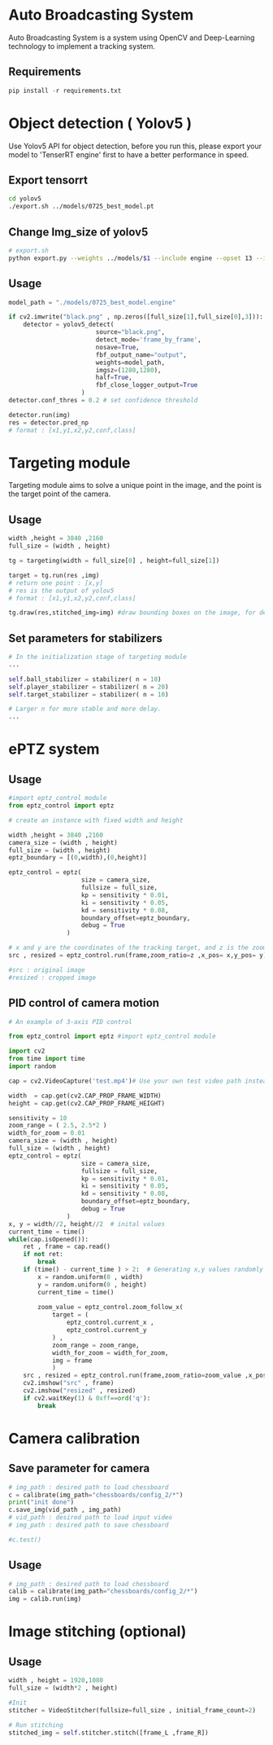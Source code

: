 # Auto Broadcasting System 

Auto Broadcasting System is a system using OpenCV and Deep-Learning technology to implement a tracking system.

## Requirements

```python
pip install -r requirements.txt
```



# Object detection ( Yolov5 ) 
Use Yolov5 API for object detection, before you run this, please export your model to 'TenserRT engine' first to have a better performance in speed.
## Export tensorrt
```bash
cd yolov5
./export.sh ../models/0725_best_model.pt 
```
## Change Img_size of yolov5
```bash
# export.sh
python export.py --weights ../models/$1 --include engine --opset 13 --imgsz 1280 1280 --device 0 --half
```
## Usage
```python
model_path = "./models/0725_best_model.engine"

if cv2.imwrite("black.png" , np.zeros([full_size[1],full_size[0],3])):
    detector = yolov5_detect(
                        source="black.png",
                        detect_mode='frame_by_frame',
                        nosave=True,
                        fbf_output_name="output",
                        weights=model_path,
                        imgsz=(1280,1280),
                        half=True,
                        fbf_close_logger_output=True
                    )
detector.conf_thres = 0.2 # set confidence threshold

detector.run(img) 
res = detector.pred_np 
# format : [x1,y1,x2,y2,conf,class]
```


# Targeting module
Targeting module aims to solve a unique point in the image, and the point is the target point of the camera.
## Usage
```python
width ,height = 3840 ,2160
full_size = (width , height)

tg = targeting(width = full_size[0] , height=full_size[1])

target = tg.run(res ,img) 
# return one point : [x,y]
# res is the output of yolov5 
# format : [x1,y1,x2,y2,conf,class]

tg.draw(res,stitched_img=img) #draw bounding boxes on the image, for debug
```
## Set parameters for stabilizers
```python
# In the initialization stage of targeting module 
...

self.ball_stabilizer = stabilizer( n = 10)
self.player_stabilizer = stabilizer( n = 20)
self.target_stabilizer = stabilizer( n = 10)

# Larger n for more stable and more delay.
...
``` 
# ePTZ system

## Usage
```python
#import eptz_control module
from eptz_control import eptz 

# create an instance with fixed width and height

width ,height = 3840 ,2160
camera_size = (width , height)
full_size = (width , height)
eptz_boundary = [(0,width),(0,height)]

eptz_control = eptz(
                    size = camera_size, 
                    fullsize = full_size,
                    kp = sensitivity * 0.01,
                    ki = sensitivity * 0.05,
                    kd = sensitivity * 0.08,
                    boundary_offset=eptz_boundary,
                    debug = True
                ) 

# x and y are the coordinates of the tracking target, and z is the zooming ratio
src , resized = eptz_control.run(frame,zoom_ratio=z ,x_pos= x,y_pos= y) 

#src : original image
#resized : cropped image

```

## PID control of camera motion

```python
# An example of 3-axis PID control

from eptz_control import eptz #import eptz_control module

import cv2
from time import time
import random

cap = cv2.VideoCapture('test.mp4')# Use your own test video path instead of this

width  = cap.get(cv2.CAP_PROP_FRAME_WIDTH)
height = cap.get(cv2.CAP_PROP_FRAME_HEIGHT)

sensitivity = 10
zoom_range = ( 2.5, 2.5*2 )
width_for_zoom = 0.01
camera_size = (width , height)
full_size = (width , height)
eptz_control = eptz(
                    size = camera_size, 
                    fullsize = full_size,
                    kp = sensitivity * 0.01,
                    ki = sensitivity * 0.05,
                    kd = sensitivity * 0.08,
                    boundary_offset=eptz_boundary,
                    debug = True
                )
x, y = width//2, height//2  # inital values 
current_time = time()
while(cap.isOpened()):
    ret , frame = cap.read()
    if not ret:
        break
    if (time() - current_time ) > 2:  # Generating x,y values randomly every 2 seconds
        x = random.uniform(0 , width) 
        y = random.uniform(0 , height)
        current_time = time()
        
        zoom_value = eptz_control.zoom_follow_x(
            target = (
                eptz_control.current_x ,  
                eptz_control.current_y
            ) ,
            zoom_range = zoom_range,
            width_for_zoom = width_for_zoom,
            img = frame
            )
    src , resized = eptz_control.run(frame,zoom_ratio=zoom_value ,x_pos= x,y_pos= y)
    cv2.imshow("src" , frame)
    cv2.imshow("resized" , resized)
    if cv2.waitKey(1) & 0xff==ord('q'):
        break
```
# Camera calibration
## Save parameter for camera

```python
# img_path : desired path to load chessboard
c = calibrate(img_path="chessboards/config_2/*")
print("init done")
c.save_img(vid_path , img_path)
# vid_path : desired path to load input video
# img_path : desired path to save chessboard

#c.test()
```
## Usage
```python
# img_path : desired path to load chessboard
calib = calibrate(img_path="chessboards/config_2/*") 
img = calib.run(img)
```

# Image stitching (optional)
## Usage
```python
width , height = 1920,1080
full_size = (width*2 , height)

#Init
stitcher = VideoStitcher(fullsize=full_size , initial_frame_count=2)

# Run stitching
stitched_img = self.stitcher.stitch([frame_L ,frame_R])
```